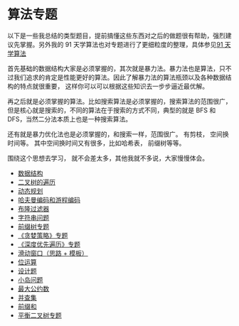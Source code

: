 # 算法专题

以下是一些我总结的类型题目，提前搞懂这些东西对之后的做题很有帮助，强烈建议先掌握。另外我的 91 天学算法也对专题进行了更细粒度的整理，具体参见[91 天学算法](../91/README.md)

首先基础的数据结构大家是必须掌握的，其次就是暴力法。暴力法也是算法，只不过我们追求的肯定是性能更好的算法。因此了解暴力法的算法瓶颈以及各种数据结构的特点就很重要， 这样你可以可以根据这些知识去一步步逼近最优解。

再之后就是必须掌握的算法。比如搜索算法是必须掌握的，搜索算法的范围很广，但是核心就是搜索的，不同的算法在于搜索的方式不同，典型的就是 BFS 和 DFS，当然二分法本质上也是一种搜索算法。

还有就是暴力优化法也是必须掌握的，和搜索一样，范围很广。 有剪枝， 空间换时间等。 其中空间换时间又有很多，比如哈希表， 前缀树等等。

围绕这个思想去学习， 就不会差太多，其他我就不多说，大家慢慢体会。

- [数据结构](basic-data-structure.md)
- [二叉树的遍历](binary-tree-traversal.md)
- [动态规划](dynamic-programming.md)
- [哈夫曼编码和游程编码](run-length-encode-and-huffman-encode.md)
- [布隆过滤器](bloom-filter.md)
- [字符串问题](string-problems.md)
- [前缀树专题](trie.md)
- [《贪婪策略》专题](greedy.md)
- [《深度优先遍历》专题](DFS.md)
- [滑动窗口（思路 + 模板）](slide-window.md)
- [位运算](bit.md)
- [设计题](design.md)
- [小岛问题](island.md)
- [最大公约数](GCD.md)
- [并查集](union-find.md)
- [前缀和](prefix.md)
- [平衡二叉树专题](balanced-tree.md)
